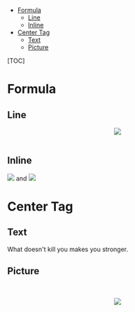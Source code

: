 <!-- GFM-TOC -->
* [Formula](#formula)
    * [Line](#line)
    * [Inline](#inline)
* [Center Tag](#center-tag)
    * [Text](#text)
    * [Picture](#picture)
<!-- GFM-TOC -->

[TOC]

# Formula

## Line



<div align="center"><img src="https://latex.codecogs.com/gif.latex?f=\frac{a}{b}"/></div> <br>




## Inline

<img src="https://latex.codecogs.com/gif.latex?\vec{a}"/> and <img src="https://latex.codecogs.com/gif.latex?\vec{b}"/>

# Center Tag

## Text

 What doesn't kill you makes you stronger. 
## Picture

<br><div align="center"> <img src="1.jpg"/> </div><br>

